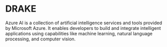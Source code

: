 # DRAKE
Azure AI is a collection of artificial intelligence services and tools provided by Microsoft Azure. It enables developers to build and integrate intelligent applications using capabilities like machine learning, natural language processing, and computer vision. 

